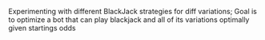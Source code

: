 Experimenting with different BlackJack strategies for diff variations;
Goal is to optimize a bot that can play blackjack and all of its variations optimally given startings odds
